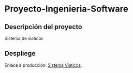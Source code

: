 # Proyecto-Ingenieria-Software

## Descripción del proyecto

Sistema de viaticos
 
## Despliege

Enlace a producción: [Sistema Viaticos](https://sistema-viaticos.uc.r.appspot.com/).
